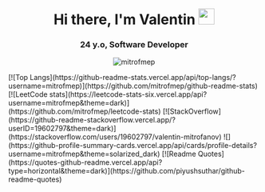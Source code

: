 <h1 align="center">Hi there, I'm Valentin
<img src="https://github.com/blackcater/blackcater/raw/main/images/Hi.gif" height="32"/></h1>
<h3 align="center">24 y.o, Software Developer</h3>

<p align="center"> <img src="https://komarev.com/ghpvc/?username=mitrofmep&label=Profile%20Views%20(%20Visitors%20)&color=0e75b6&style=flat-square" alt="mitrofmep" /> </p>
[![Top Langs](https://github-readme-stats.vercel.app/api/top-langs/?username=mitrofmep)](https://github.com/mitrofmep/github-readme-stats)
<br>
[![LeetCode stats](https://leetcode-stats-six.vercel.app/api?username=mitrofmep&theme=dark)](https://github.com/mitrofmep/leetcode-stats)
[![StackOverflow](https://github-readme-stackoverflow.vercel.app/?userID=19602797&theme=dark)](https://stackoverflow.com/users/19602797/valentin-mitrofanov)  
![](https://github-profile-summary-cards.vercel.app/api/cards/profile-details?username=mitrofmep&theme=solarized_dark)
[![Readme Quotes](https://quotes-github-readme.vercel.app/api?type=horizontal&theme=dark)](https://github.com/piyushsuthar/github-readme-quotes)
